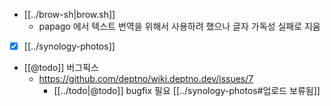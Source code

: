 - [[../brow-sh|brow.sh]]
  - papago  에서 텍스트 번역을 위해서 사용하려 했으나 글자 가독성 실패로 지움
- [X] [[../synology-photos]]

+ [[@todo]] 버그픽스
  + https://github.com/deptno/wiki.deptno.dev/issues/7
    - [[../todo|@todo]] bugfix 필요 [[../synology-photos#업로드 보류됨]]
